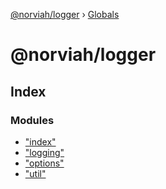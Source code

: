 [@norviah/logger](README.md) › [Globals](globals.md)

# @norviah/logger

## Index

### Modules

* ["index"](modules/_index_.md)
* ["logging"](modules/_logging_.md)
* ["options"](modules/_options_.md)
* ["util"](modules/_util_.md)
